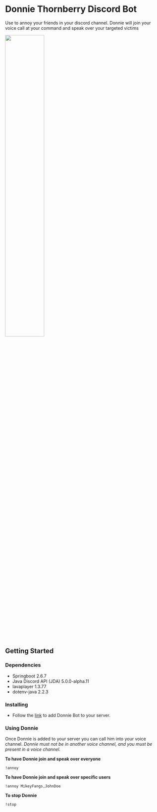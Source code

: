 # Donnie Thornberry Discord Bot

Use to annoy your friends in your discord channel. Donnie will join your voice call at your command and speak over your targeted victims

<img src="https://static.wikia.nocookie.net/wildthornberrys/images/f/f2/Donnie.png/revision/latest?cb=20210821205857" width="50%" height="50%" />

## Getting Started

### Dependencies
* Springboot 2.6.7
* Java Discord API (JDA) 5.0.0-alpha.11
* lavaplayer 1.3.77
* dotenv-java 2.2.3

### Installing

* Follow the [link](https://discord.com/api/oauth2/authorize?client_id=972573922849595462&permissions=412353826240&scope=bot) to add Donnie Bot to your server.


### Using Donnie

Once Donnie is added to your server you can call him into your voice channel. *Donnie must not be in another voice channel, and you must be present in a voice channel.*


**To have Donnie join and speak over everyone**
```
!annoy
```
**To have Donnie join and speak over specific users**
```
!annoy MikeyFangs,JohnDoe
```

**To stop Donnie**
```
!stop
```